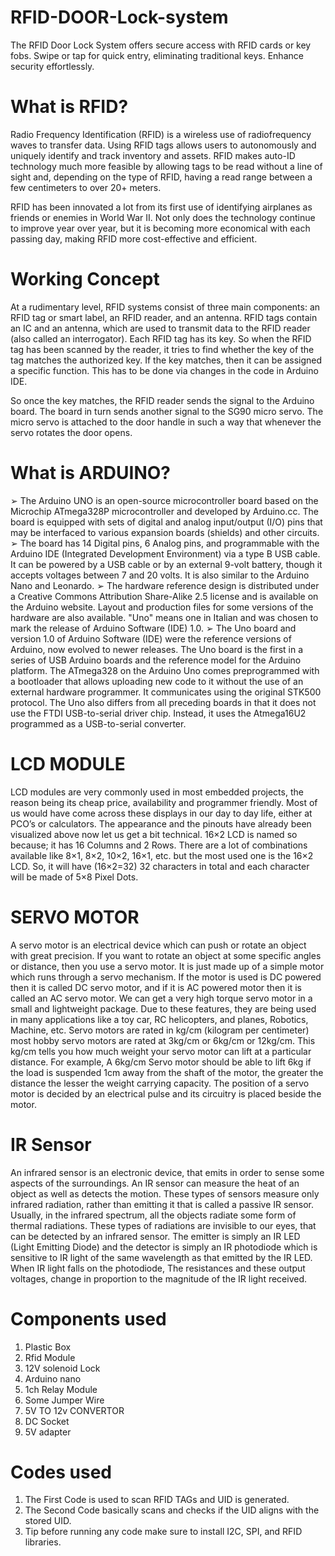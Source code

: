 # RFID-DOOR-Lock-system
The RFID Door Lock System offers secure access with RFID cards or key fobs. Swipe or tap for quick entry, eliminating traditional keys. Enhance security effortlessly.

# What is RFID?
Radio Frequency Identification (RFID) is a wireless use of radiofrequency waves to transfer data. Using RFID tags allows users to autonomously and uniquely identify and track inventory and assets. RFID makes auto-ID technology much more feasible by allowing tags to be read without a line of sight and, depending on the type of RFID, having a read range between a few centimeters to over 20+ meters.

RFID has been innovated a lot from its first use of identifying airplanes as friends or enemies in World War II. Not only does the technology continue to improve year over year, but it is becoming more economical with each passing day, making RFID more cost-effective and efficient. 

# Working Concept
At a rudimentary level, RFID systems consist of three main components: an RFID tag or smart label, an RFID reader, and an antenna. RFID tags contain an IC and an antenna, which are used to transmit data to the RFID reader (also called an interrogator). Each RFID tag has its key. So when the RFID tag has been scanned by the reader, it tries to find whether the key of the tag matches the authorized key. If the key matches, then it can be assigned a specific function. This has to be done via changes in the code in Arduino IDE. 

So once the key matches, the RFID reader sends the signal to the Arduino board. The board in turn sends another signal to the SG90 micro servo. The micro servo is attached to the door handle in such a way that whenever the servo rotates the door opens.

# What is ARDUINO?
➢ The Arduino UNO is an open-source microcontroller board based on the Microchip ATmega328P microcontroller and developed by Arduino.cc. The board is equipped with sets of digital and analog input/output (I/O) pins that may be interfaced to various expansion boards (shields) and other circuits.
➢ The board has 14 Digital pins, 6 Analog pins, and programmable with the Arduino IDE (Integrated Development Environment) via a type B USB cable. It can be powered by a USB cable or by an external 9-volt battery, though it accepts voltages between 7 and 20 volts. It is also similar to the Arduino Nano and Leonardo.
➢ The hardware reference design is distributed under a Creative Commons Attribution Share-Alike 2.5 license and is available on the Arduino website. Layout and production files for some versions of the hardware are also available. "Uno" means one in Italian and was chosen to mark the release of Arduino Software (IDE) 1.0.
➢ The Uno board and version 1.0 of Arduino Software (IDE) were the reference versions of Arduino, now evolved to newer releases. The Uno board is the first in a series of USB Arduino boards and the reference model for the Arduino platform. The ATmega328 on the Arduino Uno comes preprogrammed with a bootloader that allows uploading new code to it without the use of an external hardware programmer. It communicates using the original STK500 protocol. The Uno also differs from all preceding boards in that it does not use the FTDI USB-to-serial driver chip. Instead, it uses the Atmega16U2 programmed as a USB-to-serial converter.

# LCD MODULE
LCD modules are very commonly used in most embedded projects, the reason being its cheap price, availability and programmer friendly. Most of us would have come across these displays in our day to day life, either at PCO’s or calculators. The appearance and the pinouts have already been visualized above now let us get a bit technical. 16×2 LCD is named so because; it has 16 Columns and 2 Rows. There are a lot of combinations available like 8×1, 8×2, 10×2, 16×1, etc. but the most used one is the 16×2 LCD. So, it will have (16×2=32) 32 characters in total and each character will be made of 5×8 Pixel Dots.

# SERVO MOTOR
A servo motor is an electrical device which can push or rotate an object with great precision. If you want to rotate an object at some specific angles or distance, then you use a servo motor. It is just made up of a simple motor which runs through a servo mechanism. If the motor is used is DC powered then it is called DC servo motor, and if it is AC powered motor then it is called an AC servo motor. We can get a very high torque servo motor in a small and lightweight package. Due to these features, they are being used in many applications like a toy car, RC helicopters, and planes, Robotics, Machine, etc.
Servo motors are rated in kg/cm (kilogram per centimeter) most hobby servo motors are rated at 3kg/cm or 6kg/cm or 12kg/cm. This kg/cm tells you how much weight your servo motor can lift at a particular distance. For example, A 6kg/cm Servo motor should be able to lift 6kg if the load is suspended 1cm away from the shaft of the motor, the greater the distance the lesser the weight carrying capacity.
The position of a servo motor is decided by an electrical pulse and its circuitry is placed beside the motor.

# IR Sensor
An infrared sensor is an electronic device, that emits in order to sense some aspects of the surroundings. An IR sensor can measure the heat of an object as well as detects the motion. These types of sensors measure only infrared radiation, rather than emitting it that is called a passive IR sensor. Usually, in the infrared spectrum, all the objects radiate some form of thermal radiations. These types of radiations are invisible to our eyes, that can be detected by an infrared sensor. The emitter is simply an IR LED (Light Emitting Diode) and the detector is simply an IR photodiode which is sensitive to IR light of the same wavelength as that emitted by the IR LED.
When IR light falls on the photodiode, The resistances and these output voltages, change in proportion to the magnitude of the IR light received.

# Components used
1) Plastic Box
2) Rfid Module
3) 12V solenoid Lock
4) Arduino nano
5) 1ch Relay Module
6) Some Jumper Wire
7) 5V TO 12v CONVERTOR
8) DC Socket
9) 5V adapter
   
# Codes used
1) The First Code is used to scan RFID TAGs and UID is generated.
2) The Second Code basically scans and checks if the UID aligns with the stored UID.
3) Tip before running any code make sure to install I2C, SPI, and RFID libraries.
